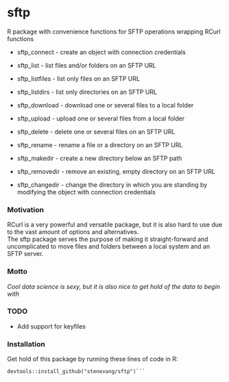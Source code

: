 # sftp
R package with convenience functions for SFTP operations wrapping RCurl functions

* sftp_connect - create an object with connection credentials
* sftp_list - list files and/or folders on an SFTP URL
* sftp_listfiles - list only files on an SFTP URL
* sftp_listdirs - list only directories on an SFTP URL

* sftp_download - download one or several files to a local folder
* sftp_upload - upload one or several files from a local folder
* sftp_delete - delete one or several files on an SFTP URL
* sftp_rename - rename a file or a directory on an SFTP URL

* sftp_makedir - create a new directory below an SFTP path
* sftp_removedir - remove an existing, empty directory on an SFTP URL
* sftp_changedir - change the directory in which you are standing by modifying the object with connection credentials


### Motivation
RCurl is a very powerful and versatile package, but it is also hard to use due to the vast amount of options and alternatives.  
The sftp package serves the purpose of making it straight-forward and uncomplicated to move files and folders between a local system and an SFTP server. 

### Motto
_Cool data science is sexy, but it is also nice to get hold of the data to begin with_

### TODO

* Add support for keyfiles

### Installation

Get hold of this package by running these lines of code in R:  
```install.packages("devtools") # unless you already have it installed
devtools::install_github("stenevang/sftp")```
